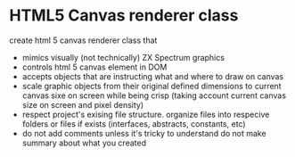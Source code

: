 # HTML5 Canvas renderer class

create html 5 canvas renderer class that

- mimics visually (not technically) ZX Spectrum graphics
- controls html 5 canvas element in DOM
- accepts objects that are instructing what and where to draw on canvas
- scale graphic objects from their original defined dimensions to current canvas sixe on screen while being crisp (taking account current canvas size on screen and pixel density)
- respect project's exising file structure. organize files into respecive folders or files if exists (interfaces, abstracts, constants, etc)
- do not add comments unless it's tricky to understand
  do not make summary about what you created
